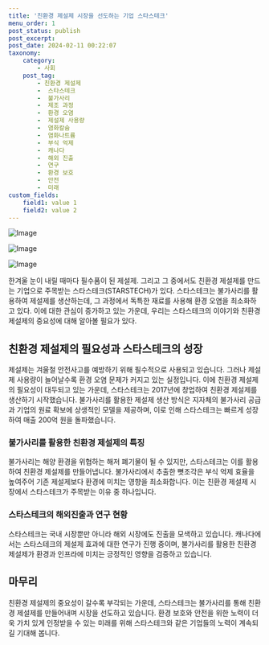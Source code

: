 ```yaml
---
title: '친환경 제설제 시장을 선도하는 기업 스타스테크'
menu_order: 1
post_status: publish
post_excerpt: 
post_date: 2024-02-11 00:22:07
taxonomy:
    category:
        - 사회
    post_tag:
        - 친환경 제설제
        -  스타스테크
        -  불가사리
        -  제조 과정
        -  환경 오염
        -  제설제 사용량
        -  염화칼슘
        -  염화나트륨
        -  부식 억제
        -  캐나다
        -  해외 진출
        -  연구
        -  환경 보호
        -  안전
        -  미래
custom_fields:
    field1: value 1
    field2: value 2
---
```


![Image](https://imgnews.pstatic.net/image/025/2024/02/10/0003340673_001_20240210212601064.jpg?type=w647)

![Image](https://imgnews.pstatic.net/image/025/2024/02/10/0003340673_002_20240210212601103.jpg?type=w647)

![Image](https://imgnews.pstatic.net/image/025/2024/02/10/0003340673_003_20240210212601136.jpg?type=w647)

한겨울 눈이 내릴 때마다 필수품이 된 제설제. 그리고 그 중에서도 친환경 제설제를 만드는 기업으로 주목받는 스타스테크(STARSTECH)가 있다. 스타스테크는 불가사리를 활용하여 제설제를 생산하는데, 그 과정에서 독특한 재료를 사용해 환경 오염을 최소화하고 있다. 이에 대한 관심이 증가하고 있는 가운데, 우리는 스타스테크의 이야기와 친환경 제설제의 중요성에 대해 알아볼 필요가 있다.
## 친환경 제설제의 필요성과 스타스테크의 성장
제설제는 겨울철 안전사고를 예방하기 위해 필수적으로 사용되고 있습니다. 그러나 제설제 사용량이 늘어날수록 환경 오염 문제가 커지고 있는 실정입니다. 이에 친환경 제설제의 필요성이 대두되고 있는 가운데, 스타스테크는 2017년에 창업하여 친환경 제설제를 생산하기 시작했습니다. 불가사리를 활용한 제설제 생산 방식은 지자체의 불가사리 공급과 기업의 원료 확보에 상생적인 모델을 제공하며, 이로 인해 스타스테크는 빠르게 성장하여 매출 200억 원을 돌파했습니다.
### 불가사리를 활용한 친환경 제설제의 특징
불가사리는 해양 환경을 위협하는 해저 폐기물이 될 수 있지만, 스타스테크는 이를 활용하여 친환경 제설제를 만들어냅니다. 불가사리에서 추출한 뼛조각은 부식 억제 효율을 높여주어 기존 제설제보다 환경에 미치는 영향을 최소화합니다. 이는 친환경 제설제 시장에서 스타스테크가 주목받는 이유 중 하나입니다.
### 스타스테크의 해외진출과 연구 현황
스타스테크는 국내 시장뿐만 아니라 해외 시장에도 진출을 모색하고 있습니다. 캐나다에서는 스타스테크의 제설제 효과에 대한 연구가 진행 중이며, 불가사리를 활용한 친환경 제설제가 환경과 인프라에 미치는 긍정적인 영향을 검증하고 있습니다.
## 마무리
친환경 제설제의 중요성이 갈수록 부각되는 가운데, 스타스테크는 불가사리를 통해 친환경 제설제를 만들어내며 시장을 선도하고 있습니다. 환경 보호와 안전을 위한 노력이 더욱 가치 있게 인정받을 수 있는 미래를 위해 스타스테크와 같은 기업들의 노력이 계속되길 기대해 봅니다.
